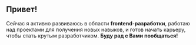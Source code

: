 ## Привет!
  Сейчас я активно развиваюсь в области **frontend-разработки**, работаю над проектами для получения новых навыков, и готов начать карьеру, чтобы стать крутым разработчиком. **Буду рад с Вами пообщаться!**
